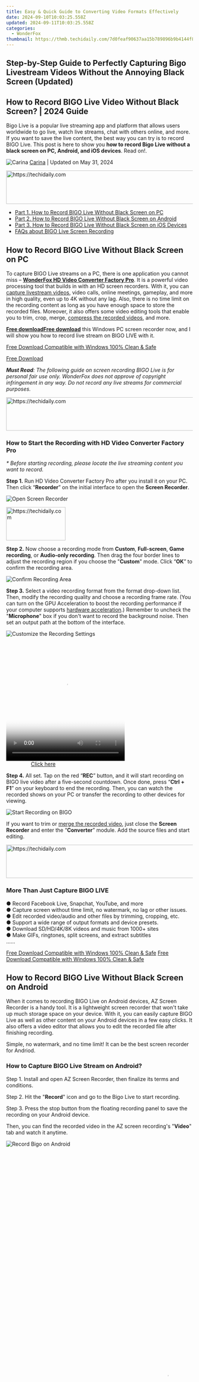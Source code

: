 ```yaml
---
title: Easy & Quick Guide to Converting Video Formats Effectively
date: 2024-09-10T10:03:25.558Z
updated: 2024-09-11T10:03:25.558Z
categories:
  - WonderFox
thumbnail: https://thmb.techidaily.com/7d0feaf90637aa15b789896b9b4144f8ee9d0a1514b5ec2518db335a12809dc5.jpg
---
```


## Step-by-Step Guide to Perfectly Capturing Bigo Livestream Videos Without the Annoying Black Screen (Updated)

## How to Record BIGO Live Video Without Black Screen? | 2024 Guide

 Bigo Live is a popular live streaming app and platform that allows users worldwide to go live, watch live streams, chat with others online, and more. If you want to save the live content, the best way you can try is to record BIGO Live. This post is here to show you **how to record Bigo Live without a black screen on PC, Android, and iOS devices**. Read on!.

![Carina](https://www.videoconverterfactory.com/tips/imgs-self/avatar/carina.png) [Carina](https://tools.techidaily.com/videoconverterfactory/hd-video-converter/) | Updated on May 31, 2024





<!-- affiliate ads begin -->
<a href="https://appsumo.8odi.net/c/5597632/2130871/7443" target="_top" id="2130871">
  <img src="//a.impactradius-go.com/display-ad/7443-2130871" border="0" alt="https://techidaily.com" width="728" height="90"/>
</a>
<img height="0" width="0" src="https://appsumo.8odi.net/i/5597632/2130871/7443" style="position:absolute;visibility:hidden;" border="0" />
<!-- affiliate ads end -->




* [Part 1\. How to Record BIGO Live Without Black Screen on PC](https://tools.techidaily.com/videoconverterfactory/hd-video-converter/)
* [Part 2\. How to Record BIGO Live Without Black Screen on Android](https://tools.techidaily.com/videoconverterfactory/hd-video-converter/)
* [Part 3\. How to Record BIGO Live Without Black Screen on iOS Devices](https://tools.techidaily.com/videoconverterfactory/hd-video-converter/)
* [FAQs about BIGO Live Screen Recording](https://tools.techidaily.com/videoconverterfactory/hd-video-converter/)

## How to Record BIGO Live Without Black Screen on PC

To capture BIGO Live streams on a PC, there is one application you cannot miss – [**WonderFox HD Video Converter Factory Pro**](https://tools.techidaily.com/videoconverterfactory/hd-video-converter/). It is a powerful video processing tool that builds in with an HD screen recorders. With it, you can [capture livestream videos](https://tools.techidaily.com/videoconverterfactory/hd-video-converter/), video calls, online meetings, gameplay, and more in high quality, even up to 4K without any lag. Also, there is no time limit on the recording content as long as you have enough space to store the recorded files. Moreover, it also offers some video editing tools that enable you to trim, crop, merge, [compress the recorded videos](https://tools.techidaily.com/videoconverterfactory/hd-video-converter/), and more.

[**Free download**](https://tools.techidaily.com/videoconverterfactory/hd-video-converter/)[**Free download**](https://tools.techidaily.com/videoconverterfactory/hd-video-converter/) this Windows PC screen recorder now, and I will show you how to record live stream on BIGO LIVE with it.

[Free Download Compatible with Windows 100% Clean & Safe](https://tools.techidaily.com/videoconverterfactory/hd-video-converter/) 

[Free Download](https://tools.techidaily.com/videoconverterfactory/hd-video-converter/) 

_**Must Read**: The following guide on screen recording BIGO Live is for personal fair use only. WonderFox does not approve of copyright infringement in any way. Do not record any live streams for commercial purposes._





<!-- affiliate ads begin -->
<a href="https://ephamedtechinc.pxf.io/c/5597632/2137205/26400" target="_top" id="2137205">
  <img src="//a.impactradius-go.com/display-ad/26400-2137205" border="0" alt="https://techidaily.com" width="728" height="90"/>
</a>
<img height="0" width="0" src="https://ephamedtechinc.pxf.io/i/5597632/2137205/26400" style="position:absolute;visibility:hidden;" border="0" />
<!-- affiliate ads end -->




### How to Start the Recording with HD Video Converter Factory Pro

_\* Before starting recording, please locate the live streaming content you want to record._

**Step 1.** Run HD Video Converter Factory Pro after you install it on your PC. Then click “**Recorder**” on the initial interface to open the **Screen Recorder**.

![Open Screen Recorder](https://www.videoconverterfactory.com/tips/imgs-self/record-bigo-live/record-bigo-live-1.webp) 





<!-- affiliate ads begin -->
<a href="https://aligracehair.sjv.io/c/5597632/2135410/19272" target="_top" id="2135410">
  <img src="//a.impactradius-go.com/display-ad/19272-2135410" border="0" alt="https://techidaily.com" width="160" height="90"/>
</a>
<img height="0" width="0" src="https://aligracehair.sjv.io/i/5597632/2135410/19272" style="position:absolute;visibility:hidden;" border="0" />
<!-- affiliate ads end -->




**Step 2.** Now choose a recording mode from **Custom**, **Full-screen**, **Game recording**, or **Audio-only recording**. Then drag the four border lines to adjust the recording region if you choose the "**Custom**" mode. Click “**OK**” to confirm the recording area.

![Confirm Recording Area](https://www.videoconverterfactory.com/tips/imgs-self/record-bigo-live/record-bigo-live-2.webp) 

**Step 3.** Select a video recording format from the format drop-down list. Then, modify the recording quality and choose a recording frame rate. (You can turn on the GPU Acceleration to boost the recording performance if your computer supports [hardware acceleration](https://tools.techidaily.com/videoconverterfactory/hd-video-converter/).) Remember to uncheck the "**Microphone**" box if you don't want to record the background noise. Then set an output path at the bottom of the interface.

![Customize the Recording Settings](https://www.videoconverterfactory.com/tips/imgs-self/record-bigo-live/record-bigo-live-3.webp) 





<!-- affiliate ads begin -->
<span id="1498635">
					<video width="320" height="320" style="cursor:pointer"
           poster="//a.impactradius-go.com/display-clicktoplayimage/1498635.png"
           onclick="if(!this.playClicked){this.play();this.setAttribute('controls',true);this.playClicked=true;}">
	   <source src="//a.impactradius-go.com/display-ad/17326-1498635">
	   <img src="//a.impactradius-go.com/display-clicktoplayimage/1498635.png" style="border: none; height: 100%; width: 100%; object-fit: contain">
	</video>
	<div style="width:200px;text-align:center"><a href="javascript:window.open(decodeURIComponent('https%3A%2F%2Fancheer.sjv.io%2Fc%2F5597632%2F1498635%2F17326'), '_blank');void(0);">Click here</a></div>
</span>
<img height="0" width="0" src="https://imp.pxf.io/i/5597632/1498635/17326" style="position:absolute;visibility:hidden;" border="0" />
<!-- affiliate ads end -->




**Step 4.** All set. Tap on the red “**REC**” button, and it will start recording on BIGO live video after a five-second countdown. Once done, press “**Ctrl + F1**” on your keyboard to end the recording. Then, you can watch the recorded shows on your PC or transfer the recording to other devices for viewing.

![Start Recording on BIGO](https://www.videoconverterfactory.com/tips/imgs-self/record-bigo-live/record-bigo-live-4.webp) 

If you want to trim or [merge the recorded video](https://tools.techidaily.com/videoconverterfactory/hd-video-converter/), just close the **Screen Recorder** and enter the “**Converter**” module. Add the source files and start editing.





<!-- affiliate ads begin -->
<a href="https://ephamedtechinc.pxf.io/c/5597632/2137219/26400" target="_top" id="2137219">
  <img src="//a.impactradius-go.com/display-ad/26400-2137219" border="0" alt="https://techidaily.com" width="728" height="90"/>
</a>
<img height="0" width="0" src="https://ephamedtechinc.pxf.io/i/5597632/2137219/26400" style="position:absolute;visibility:hidden;" border="0" />
<!-- affiliate ads end -->




### More Than Just Capture BIGO LIVE

● Record Facebook Live, Snapchat, YouTube, and more  
● Capture screen without time limit, no watermark, no lag or other issues.  
● Edit recorded video/audio and other files by trimming, cropping, etc.  
● Support a wide range of output formats and device presets.  
● Download SD/HD/4K/8K videos and music from 1000+ sites  
● Make GIFs, ringtones, split screens, and extract subtitles  
......

[Free Download Compatible with Windows 100% Clean & Safe](https://tools.techidaily.com/videoconverterfactory/hd-video-converter/) [Free Download Compatible with Windows 100% Clean & Safe](https://tools.techidaily.com/videoconverterfactory/hd-video-converter/) 

## How to Record BIGO Live Without Black Screen on Android

  
When it comes to recording BIGO Live on Android devices, AZ Screen Recorder is a handy tool. It is a lightweight screen recorder that won't take up much storage space on your device. With it, you can easily capture BIGO Live as well as other content on your Android devices in a few easy clicks. It also offers a video editor that allows you to edit the recorded file after finishing recording.

Simple, no watermark, and no time limit! It can be the best screen recorder for Andriod.

### How to Capture BIGO Live Stream on Android?

Step 1\. Install and open AZ Screen Recorder, then finalize its terms and conditions.

Step 2\. Hit the "**Record**" icon and go to the Bigo Live to start recording.

Step 3\. Press the stop button from the floating recording panel to save the recording on your Android device.

Then, you can find the recorded video in the AZ screen recording's "**Video**" tab and watch it anytime.

![Record Bigo on Android](https://www.videoconverterfactory.com/tips/imgs-self/record-bigo-live/record-bigo-live-6.webp) 





<!-- affiliate ads begin -->
<span id="1793213">
					<video width="864" height="1296" style="cursor:pointer"
           poster="//a.impactradius-go.com/display-clicktoplayimage/1793213.png"
           onclick="if(!this.playClicked){this.play();this.setAttribute('controls',true);this.playClicked=true;}">
	   <source src="//a.impactradius-go.com/display-ad/19135-1793213">
	   <img src="//a.impactradius-go.com/display-clicktoplayimage/1793213.png" style="border: none; height: 100%; width: 100%; object-fit: contain">
	</video>
	<div style="width:540px;text-align:center"><a href="javascript:window.open(decodeURIComponent('https%3A%2F%2Ftinyland.pxf.io%2Fc%2F5597632%2F1793213%2F19135'), '_blank');void(0);">Click here</a></div>
</span>
<img height="0" width="0" src="https://imp.pxf.io/i/5597632/1793213/19135" style="position:absolute;visibility:hidden;" border="0" />
<!-- affiliate ads end -->




## How to Record BIGO Live Without Black Screen on iOS Devices

  
For iOS users who want to capture live streams on BIGO, you can use the device's built-in screen recorder. It is handy to use, and there is no need to download any other applications. After finishing recording, you can also edit the recorded files in the Photo app.





<!-- affiliate ads begin -->
<a href="https://aligracehair.sjv.io/c/5597632/2135404/19272" target="_top" id="2135404">
  <img src="//a.impactradius-go.com/display-ad/19272-2135404" border="0" alt="https://techidaily.com" width="468" height="60"/>
</a>
<img height="0" width="0" src="https://aligracehair.sjv.io/i/5597632/2135404/19272" style="position:absolute;visibility:hidden;" border="0" />
<!-- affiliate ads end -->




### How to Record BIGO Video on iOS Devices?

Step 1\. Launch BIGO app on your device and find the live stream you want to record.

Step 2\. Scroll down your iPhone screen and tap the screen recording icon in the **Control Center**.

Step 3\. It will start recording after a three-second countdown. Once finish recording, repress the recording button to save it.

Then, you can find the recorded video in the Photos app.

![Capture Bigo Live on iPhone](https://www.videoconverterfactory.com/tips/imgs-self/record-bigo-live/record-bigo-live-7.webp) 

Tips: If you cannot find the “**Screen Recording**” feature in the “**Control Center**”, enter the “**Settings**” window, go to “**Control Center**” > “**Customize Controls**”, and scroll down to tap “**Screen Recording**” > “**+**” to add the recording feature to the Control Center.





<!-- affiliate ads begin -->
<span id="1484963">
					<video width="864" height="864" style="cursor:pointer"
           poster="//a.impactradius-go.com/display-clicktoplayimage/1484963.png"
           onclick="if(!this.playClicked){this.play();this.setAttribute('controls',true);this.playClicked=true;}">
	   <source src="//a.impactradius-go.com/display-ad/16446-1484963">
	   <img src="//a.impactradius-go.com/display-clicktoplayimage/1484963.png" style="border: none; height: 100%; width: 100%; object-fit: contain">
	</video>
	<div style="width:540px;text-align:center"><a href="javascript:window.open(decodeURIComponent('https%3A%2F%2Flaganoo.pxf.io%2Fc%2F5597632%2F1484963%2F16446'), '_blank');void(0);">Click here</a></div>
</span>
<img height="0" width="0" src="https://imp.pxf.io/i/5597632/1484963/16446" style="position:absolute;visibility:hidden;" border="0" />
<!-- affiliate ads end -->




## Wrap-up

That’s all about how to screen record BIGO Live without black screen. With the help of the handy screen recorders, you can capture desired live videos from BIGO Live and other platforms without issue. Hope you can record BIGO without any issue now!

Thanks for your reading. Have a nice day!





<!-- affiliate ads begin -->
<a href="https://wigfever.sjv.io/c/5597632/1995803/22899" target="_top" id="1995803">
  <img src="//a.impactradius-go.com/display-ad/22899-1995803" border="0" alt="https://techidaily.com" width="300" height="90"/>
</a>
<img height="0" width="0" src="https://wigfever.sjv.io/i/5597632/1995803/22899" style="position:absolute;visibility:hidden;" border="0" />
<!-- affiliate ads end -->




## FAQs about BIGO Screen Recording

### 1\. Why can't I screen record Bigo Live?

Most of the time, this is because your device does not have enough capacity or you did not grant permission to the tool you used to record. Check the storage space on your device (phone or computer) to solve this problem. Check to see if you have allowed the screen recorder to record a video. If everything appears to be in order, but you still cannot begin recording, try restarting your device.

### 2\. Is it illegal to screen record protected videos?

It all depends. Screen capturing protected videos for personal use typically falls into a legal gray area. But if you distribute or use such recordings for commercial purposes, then it is prohibited and breaches copyright rules.





<!-- affiliate ads begin -->
<a href="https://ephamedtechinc.pxf.io/c/5597632/2136625/26400" target="_top" id="2136625">
  <img src="//a.impactradius-go.com/display-ad/26400-2136625" border="0" alt="https://techidaily.com" width="728" height="90"/>
</a>
<img height="0" width="0" src="https://ephamedtechinc.pxf.io/i/5597632/2136625/26400" style="position:absolute;visibility:hidden;" border="0" />
<!-- affiliate ads end -->




### 3\. Does BIGO allow screen recording?

No, it doesn't offer a screen recording function, but you can record the BIGO screen with third-party tools. However, remember that don't use the recorded content for any commercial purposes.

Best Way to Rip and Convert DVD Movies on Windows

![WonderFox DVD Ripper Pro](https://www.videoconverterfactory.com/tips/img-autofit/single-ripperpro.png) 

**WonderFox DVD Ripper Pro**

WonderFox DVD Ripper Pro is a professional DVD ripping program that can easily rip any DVD, be it homemade or commercial, to all popular formats including MP4, MKV, MP3, WAV, H264, H265, Android, iPhone, etc. without losing quality. It also lets you edit and compress DVD videos at high efficiency. Download it to enjoy fast and trouble-free DVD ripping experience.

_\* Please DO NOT use it to rip any copy-protected DVDs for commercial purposes._

[Free Download Compatible with Windows 100% Clean & Safe](https://tools.techidaily.com/videoconverterfactory/dvd-ripper/) 

[Free Download](https://tools.techidaily.com/videoconverterfactory/dvd-ripper/) 

[![Back to Top](https://www.videoconverterfactory.com/tips/amp-imgs/btt.png)](https://tools.techidaily.com/videoconverterfactory/hd-video-converter/)





<!-- affiliate ads begin -->
<a href="https://aligracehair.sjv.io/c/5597632/2135405/19272" target="_top" id="2135405">
  <img src="//a.impactradius-go.com/display-ad/19272-2135405" border="0" alt="https://techidaily.com" width="728" height="90"/>
</a>
<img height="0" width="0" src="https://aligracehair.sjv.io/i/5597632/2135405/19272" style="position:absolute;visibility:hidden;" border="0" />
<!-- affiliate ads end -->




<ins class="adsbygoogle"
     style="display:block"
     data-ad-format="autorelaxed"
     data-ad-client="ca-pub-7571918770474297"
     data-ad-slot="1223367746"></ins>



<ins class="adsbygoogle"
     style="display:block"
     data-ad-client="ca-pub-7571918770474297"
     data-ad-slot="8358498916"
     data-ad-format="auto"
     data-full-width-responsive="true"></ins>





<span class="atpl-alsoreadstyle">Also read:</span>
<div><ul>
<li><a href="https://twitter-videos.techidaily.com/new-2024-approved-social-media-synopsis-top-trending-twitvideos/"><u>[New] 2024 Approved Social Media Synopsis Top Trending TwitVideos</u></a></li>
<li><a href="https://instagram-videos.techidaily.com/updated-2024-approved-navigating-instagrams-video-limit-regulations/"><u>[Updated] 2024 Approved Navigating Instagram's Video Limit Regulations</u></a></li>
<li><a href="https://solve-latest.techidaily.com/10-effective-methods-to-transform-your-dvd-into-mp4-format-a-guide-for-windows-10-11-and-mac-users/"><u>10 Effective Methods to Transform Your DVD Into MP4 Format: A Guide for Windows 10, 11 & Mac Users</u></a></li>
<li><a href="https://solve-latest.techidaily.com/winx-dvd-ripper-platinum-dvd-32microsoft-appleandroiddvd/"><u>公式 WinX DVD Ripper Platinum - DVDコピープロテクトが完璧に解除! 高効率32倍速でMicrosoft, AppleデバイスとAndroidへのDVD変換</u></a></li>
<li><a href="https://solve-latest.techidaily.com/and-dvd-avi-mp4-h26n-androidiphone-ipad-dvd/"><u>免费压缩 & 转换 DVD 到 AVI MP4 H26n : Android、iPhone及 iPad的特制无限制 DVD 转换工具 - 不用支付，只需下载</u></a></li>
<li><a href="https://solve-latest.techidaily.com/comprehensive-winxdvd-user-manual-a-complete-walkthrough-for-successful-setup-and-operation/"><u>Comprehensive WinXDVD User Manual: A Complete Walkthrough for Successful Setup & Operation</u></a></li>
<li><a href="https://solve-latest.techidaily.com/convert-your-media-files-top-8-no-cost-methods-from-mts-to-mp4-on-pc-and-mac/"><u>Convert Your Media Files: Top 8 No-Cost Methods From MTS to MP4 on PC & Mac</u></a></li>
<li><a href="https://youtube-docs.techidaily.com/ing-a-successful-mukbang-video-journey-for-2024/"><u>Crafting a Successful Mukbang Video Journey for 2024</u></a></li>
<li><a href="https://solve-latest.techidaily.com/download-winxvideo-ai-complete-software-suite-for-windows-7-free-trial-available/"><u>Download Winxvideo AI Complete Software Suite for Windows 7 - Free Trial Available</u></a></li>
<li><a href="https://solve-latest.techidaily.com/dvd-shrinkdvd-shrink/"><u>DVD Shrink品質設定不能回避手段：様々なメディアフォーマットに対するDVD Shrinkの高度な使用法</u></a></li>
<li><a href="https://solve-latest.techidaily.com/dvddigiarty36/"><u>DVD保存手順解説・Digiartyソフトウェア特集ページ36 - 最新情報と技術ガイド</u></a></li>
<li><a href="https://solve-latest.techidaily.com/easy-methods-for-pc-users-to-digitize-and-save-their-old-vhs-collection-as-dvd-files/"><u>Easy Methods for PC Users to Digitize and Save Their Old VHS Collection as DVD Files</u></a></li>
<li><a href="https://solve-latest.techidaily.com/efficace-riduzione-delle-dimensioni-dei-video-mov-tecniche-essenziali-per-migliorare-le-prestazioni-del-dispositivo-e-conservare-lo-spazio/"><u>Efficace Riduzione Delle Dimensioni Dei Video MOV: Tecniche Essenziali per Migliorare Le Prestazioni Del Dispositivo E Conservare Lo Spazio</u></a></li>
<li><a href="https://extra-tips.techidaily.com/enhance-your-iphone-images-with-kinetic-motion-blur/"><u>Enhance Your iPhone Images With Kinetic Motion Blur</u></a></li>
<li><a href="https://solve-latest.techidaily.com/expert-review-of-no-loss-mkv-splitters-how-to-effortlessly-edit-videos-directly-on-your-pc/"><u>Expert Review of No-Loss MKV Splitters: How to Effortlessly Edit Videos Directly on Your PC</u></a></li>
<li><a href="https://solve-latest.techidaily.com/expert-walkthrough-navigating-the-winx-advanced-video-converter-for-mac-a-comprehensive-tutorial-and-usage-manual/"><u>Expert Walkthrough: Navigating the WinX Advanced Video Converter for Mac – A Comprehensive Tutorial and Usage Manual</u></a></li>
<li><a href="https://solve-latest.techidaily.com/exploring-the-thrills-of-fifa-18-on-xbox-and-windows-11-your-ultimate-guide/"><u>Exploring the Thrills of FIFA 18 on Xbox and Windows 11 - Your Ultimate Guide</u></a></li>
<li><a href="https://common-error.techidaily.com/fix-lenovo-wifi-error-no-appropriate-driver-to-be-installed/"><u>Fix Lenovo WiFi Error: No Appropriate Driver to Be Installed</u></a></li>
<li><a href="https://solve-latest.techidaily.com/free-steps-to-move-your-ibook-collection-from-ios-to-android/"><u>Free Steps to Move Your iBook Collection From iOS to Android</u></a></li>
<li><a href="https://solve-latest.techidaily.com/guia-facil-de-copiar-discos-dvd-entre-si-usando-windows-11-10-8-o/"><u>Guía Fácil De Copiar Discos DVD Entre Sí Usando Windows 11, 10, 8 O</u></a></li>
<li><a href="https://solve-latest.techidaily.com/guida-alla-connettivita-garantire-la-sincronizzazione-vlc-chromecast-quando-ottiene-errori-o-non-risponde/"><u>Guida Alla Connettività: Garantire La Sincronizzazione VLC-Chromecast Quando Ottiene Errori O Non Risponde</u></a></li>
<li><a href="https://android-location-track.techidaily.com/in-2024-top-4-ways-to-trace-infinix-hot-40-location-drfone-by-drfone-virtual-android/"><u>In 2024, Top 4 Ways to Trace Infinix Hot 40 Location | Dr.fone</u></a></li>
<li><a href="https://android-transfer.techidaily.com/in-2024-top-6-ways-to-transfer-text-messages-from-realme-narzo-60x-5g-to-other-android-devices-drfone-by-drfone-transfer-from-android-transfer-from-android/"><u>In 2024, Top 6 Ways to Transfer Text Messages from Realme Narzo 60x 5G to Other Android Devices | Dr.fone</u></a></li>
<li><a href="https://mondly-stories.techidaily.com/language-learning-made-simple-and-super-affordable-this-new-year/"><u>Language Learning Made Simple and Super Affordable This New Year!</u></a></li>
<li><a href="https://solve-latest.techidaily.com/losung-fur-nicht-abspielbaren-udf-dvd-film-mit-winx-dvd-ripper-download-jetzt/"><u>Lösung Für Nicht Abspielbaren UDF-DVD-Film Mit WinX DVD Ripper - Download Jetzt!</u></a></li>
<li><a href="https://solve-latest.techidaily.com/missing-hevc-encoding-on-windows-ebr-secure-your-free-solution-today/"><u>Missing HEVC Encoding on Windows Ebr? Secure Your Free Solution Today!</u></a></li>
<li><a href="https://solve-latest.techidaily.com/schnellere-itunes-leistung-auf-windows-10-8-und-7-optimieren/"><u>Schnellere ITunes-Leistung Auf Windows 10, 8 Und 7 Optimieren</u></a></li>
<li><a href="https://solve-latest.techidaily.com/schritt-fur-schritt-anleitung-zum-konvertieren-und-ubertragung-von-vhs-kassetten-auf-dvd-mit-hilfe-ihres-computers/"><u>Schritt-Für-Schritt Anleitung Zum Konvertieren Und Übertragung Von VHS-Kassetten Auf DVD Mit Hilfe Ihres Computers</u></a></li>
<li><a href="https://solve-latest.techidaily.com/seamless-transition-techniques-for-reducing-resolution-while-preserving-image-fidelity/"><u>Seamless Transition: Techniques for Reducing Resolution While Preserving Image Fidelity</u></a></li>
<li><a href="https://solve-latest.techidaily.com/step-by-step-guide-installing-handbrake-libdvdcss-on-macos-and-windows-1011-with-illustrative-images/"><u>Step-by-Step Guide: Installing HandBrake Libdvdcss on macOS & Windows 10/11 with Illustrative Images</u></a></li>
<li><a href="https://solve-latest.techidaily.com/the-ultimate-guide-to-choosing-a-premium-mp4-encoder-maximizing-quality-and-performance/"><u>The Ultimate Guide to Choosing a Premium MP4 Encoder : Maximizing Quality and Performance</u></a></li>
<li><a href="https://techidaily.com/top-11-best-free-update-utility-applications/"><u>Top 11 Best Free Update Utility Applications</u></a></li>
<li><a href="https://tech-haven.techidaily.com/top-5-free-ai-imagery-tools-using-open-source-technology/"><u>Top 5 Free AI Imagery Tools Using Open Source Technology</u></a></li>
<li><a href="https://solve-latest.techidaily.com/top-6-methods-for-transferring-dvd-content-to-pc-a-comprehensive-guide/"><u>Top 6 Methods for Transferring DVD Content to PC : A Comprehensive Guide</u></a></li>
<li><a href="https://solve-latest.techidaily.com/tutorial-pratico-come-eseguire-il-processo-di-conversione-da-videocassette-vhs-ai-dischi-digitali-su-una-pc/"><u>Tutorial Pratico: Come Eseguire Il Processo Di Conversione Da Videocassette VHS Ai Dischi Digitali Su Una PC</u></a></li>
<li><a href="https://solve-latest.techidaily.com/ultimate-compilation-top-10-best-world-cup-highlights-free-video-downloads-inside/"><u>Ultimate Compilation: Top 10 Best World Cup Highlights! Free Video Downloads Inside</u></a></li>
<li><a href="https://solve-latest.techidaily.com/understanding-the-causes-of-amazon-prime-video-outages-a-guide-to-troubleshooting-and-solutions/"><u>Understanding the Causes of Amazon Prime Video Outages: A Guide to Troubleshooting & Solutions</u></a></li>
<li><a href="https://solve-latest.techidaily.com/unlock-premium-access-participate-in-our-winx-dvd-ripper-platinum-gift-campaign-now/"><u>Unlock Premium Access: Participate in Our WinX DVD Ripper Platinum Gift Campaign Now!</u></a></li>
<li><a href="https://solve-latest.techidaily.com/unlock-your-creative-potential-with-kistent-waung-the-ultimate-digital-art-tool-by-digiarty/"><u>Unlock Your Creative Potential with Kistent Waung: The Ultimate Digital Art Tool by Digiarty</u></a></li>
<li><a href="https://solve-latest.techidaily.com/windows-10iso/"><u>Windows 10環境における無料ソフトウェアでISOイメージファイルをスムーズに再生する方法</u></a></li>
<li><a href="https://solve-latest.techidaily.com/winx-dvd-ripper-free-guide-tips-and-tricks-for-effortless-dvd-conversion/"><u>WinX DVD Ripper Free Guide: Tips and Tricks for Effortless DVD Conversion</u></a></li>
<li><a href="https://solve-latest.techidaily.com/winx-dvd-ripper-platinum-accelerate-your-dvd-conversion-speed-by-32x-on-windows-11/"><u>WinX DVD Ripper Platinum: Accelerate Your DVD Conversion Speed by 32X on Windows 11</u></a></li>
<li><a href="https://solve-latest.techidaily.com/44ot44od44oi44os44o844oi44gu5qac5bplus144go44gd44km44gm55s76loq44cb6zplusz6isi44gr5lio44gi44kl5b2x6zplus77ya44kz44o844oh44od44kv5ywl6zaa/"><u>ビットレートの概念とそれが画質、音脈に与える影響：コーデック入門</u></a></li>
</ul></div>




